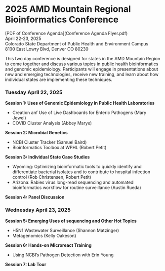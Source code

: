 # 2025 AMD Mountain Regional Bioinformatics Conference 
[PDF of Conference Agenda](Conference Agenda Flyer.pdf)\
April 22-23, 2025\
Colorado State Department of Public Health and Environment Campus\
8100 East Lowry Blvd, Denver CO 80230

This two day conference is designed for states in the AMD Mountain Region to come together and discuss
various topics in public health bioinformatics and genomic epidemiology. Participants will engage in
presentations about new and emerging technologies, receive new training, and learn about how individual
states are implementing these techniques.

### Tuesday April 22, 2025
**Session 1: Uses of Genomic Epidemiology in Public Health Laboratories**
* Creation anf Use of Live Dashboards for Enteric Pathogens (Mary Jewel)
* COVID Cluster Analysis (Abbey Marye)

**Session 2: Microbial Genetics**
*  NCBI Cluster Tracker (Samuel Baird)
*  Bioinformatics Toolbox at WPHL (Robert Petit)

**Session 3: Individual State Case Studies**
* Wyoming: Optimizing bioinformatic tools to quickly identify and differentiate bacterial isolates and to contribute to hospital infection control (Rob Christensen, Robert Petit)
* Arizona: Rabies virus long-read sequencing and automated bioinformatics workflow for routine surveillance (Austin Rueda)

**Session 4: Panel Discussion**

### Wednesday April 23, 2025
**Session 5: Emerging Uses of sequencing and Other Hot Topics**
* H5N1 Wastewater Surveillance (Shannon Matzinger)
* Metagenomics (Kelly Oakeson)

**Session 6: Hands-on Microreact Training**
* Using NCBI’s Pathogen Detection with Erin Young

**Session 7: Lab Tour**
